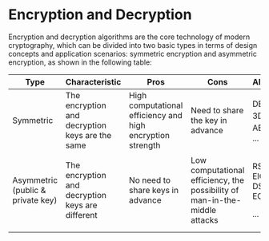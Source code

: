 # Encryption and Decryption

Encryption and decryption algorithms are the core technology of modern cryptography, which can be divided into two basic types in terms of design concepts and application scenarios: symmetric encryption and asymmetric encryption, as shown in the following table:

| Type                              | Characteristic                                   | Pros                                                       | Cons                                                                       | Algorithms                                |
| --------------------------------- | ------------------------------------------------ | ---------------------------------------------------------- | -------------------------------------------------------------------------- | ----------------------------------------- |
| Symmetric                         | The encryption and decryption keys are the same  | High computational efficiency and high encryption strength | Need to share the key in advance                                           | DES、3DES、AES、IDEA ...                     |
| Asymmetric (public & private key) | The encryption and decryption keys are different | No need to share keys in advance                           | Low computational efficiency, the possibility of man-in-the-middle attacks | <p>RSA, ElGamal, DSA, ECDSA</p><p>...</p> |
|                                   |                                                  |                                                            |                                                                            |                                           |
